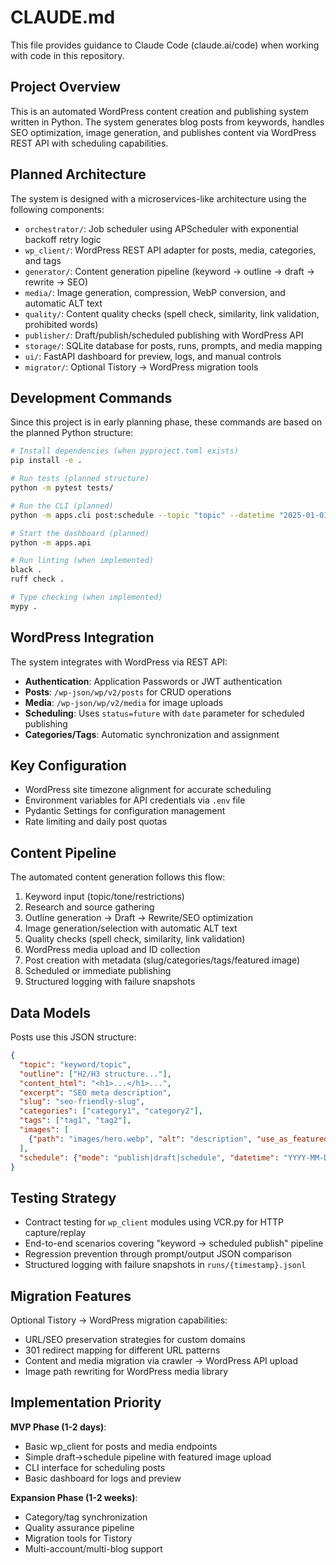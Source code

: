 # CLAUDE.md

This file provides guidance to Claude Code (claude.ai/code) when working with code in this repository.

## Project Overview

This is an automated WordPress content creation and publishing system written in Python. The system generates blog posts from keywords, handles SEO optimization, image generation, and publishes content via WordPress REST API with scheduling capabilities.

## Planned Architecture

The system is designed with a microservices-like architecture using the following components:

- `orchestrator/`: Job scheduler using APScheduler with exponential backoff retry logic
- `wp_client/`: WordPress REST API adapter for posts, media, categories, and tags
- `generator/`: Content generation pipeline (keyword → outline → draft → rewrite → SEO)
- `media/`: Image generation, compression, WebP conversion, and automatic ALT text
- `quality/`: Content quality checks (spell check, similarity, link validation, prohibited words)
- `publisher/`: Draft/publish/scheduled publishing with WordPress API
- `storage/`: SQLite database for posts, runs, prompts, and media mapping
- `ui/`: FastAPI dashboard for preview, logs, and manual controls
- `migrator/`: Optional Tistory → WordPress migration tools

## Development Commands

Since this project is in early planning phase, these commands are based on the planned Python structure:

```bash
# Install dependencies (when pyproject.toml exists)
pip install -e .

# Run tests (planned structure)
python -m pytest tests/

# Run the CLI (planned)
python -m apps.cli post:schedule --topic "topic" --datetime "2025-01-01T09:00:00"

# Start the dashboard (planned)
python -m apps.api

# Run linting (when implemented)
black .
ruff check .

# Type checking (when implemented)
mypy .
```

## WordPress Integration

The system integrates with WordPress via REST API:

- **Authentication**: Application Passwords or JWT authentication
- **Posts**: `/wp-json/wp/v2/posts` for CRUD operations
- **Media**: `/wp-json/wp/v2/media` for image uploads
- **Scheduling**: Uses `status=future` with `date` parameter for scheduled publishing
- **Categories/Tags**: Automatic synchronization and assignment

## Key Configuration

- WordPress site timezone alignment for accurate scheduling
- Environment variables for API credentials via `.env` file
- Pydantic Settings for configuration management
- Rate limiting and daily post quotas

## Content Pipeline

The automated content generation follows this flow:

1. Keyword input (topic/tone/restrictions)
2. Research and source gathering
3. Outline generation → Draft → Rewrite/SEO optimization
4. Image generation/selection with automatic ALT text
5. Quality checks (spell check, similarity, link validation)
6. WordPress media upload and ID collection
7. Post creation with metadata (slug/categories/tags/featured image)
8. Scheduled or immediate publishing
9. Structured logging with failure snapshots

## Data Models

Posts use this JSON structure:
```json
{
  "topic": "keyword/topic",
  "outline": ["H2/H3 structure..."],
  "content_html": "<h1>...</h1>...",
  "excerpt": "SEO meta description",
  "slug": "seo-friendly-slug",
  "categories": ["category1", "category2"],
  "tags": ["tag1", "tag2"],
  "images": [
    {"path": "images/hero.webp", "alt": "description", "use_as_featured": true}
  ],
  "schedule": {"mode": "publish|draft|schedule", "datetime": "YYYY-MM-DDTHH:mm:ss"}
}
```

## Testing Strategy

- Contract testing for `wp_client` modules using VCR.py for HTTP capture/replay
- End-to-end scenarios covering "keyword → scheduled publish" pipeline
- Regression prevention through prompt/output JSON comparison
- Structured logging with failure snapshots in `runs/{timestamp}.jsonl`

## Migration Features

Optional Tistory → WordPress migration capabilities:
- URL/SEO preservation strategies for custom domains
- 301 redirect mapping for different URL patterns
- Content and media migration via crawler → WordPress API upload
- Image path rewriting for WordPress media library

## Implementation Priority

**MVP Phase (1-2 days)**:
- Basic wp_client for posts and media endpoints
- Simple draft→schedule pipeline with featured image upload
- CLI interface for scheduling posts
- Basic dashboard for logs and preview

**Expansion Phase (1-2 weeks)**:
- Category/tag synchronization
- Quality assurance pipeline
- Migration tools for Tistory
- Multi-account/multi-blog support